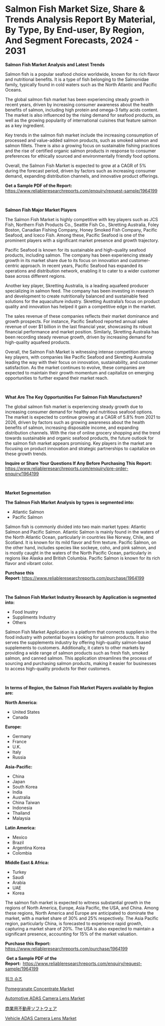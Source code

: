 <p><h1>Salmon Fish Market Size, Share & Trends Analysis Report By Material, By Type, By End-user, By Region, And Segment Forecasts, 2024 - 2031</h1></p><p><strong>Salmon Fish Market Analysis and Latest Trends</strong></p>
<p><p>Salmon fish is a popular seafood choice worldwide, known for its rich flavor and nutritional benefits. It is a type of fish belonging to the Salmonidae family, typically found in cold waters such as the North Atlantic and Pacific Oceans.</p><p>The global salmon fish market has been experiencing steady growth in recent years, driven by increasing consumer awareness about the health benefits of salmon, including high protein and omega-3 fatty acids content. The market is also influenced by the rising demand for seafood products, as well as the growing popularity of international cuisines that feature salmon as a key ingredient.</p><p>Key trends in the salmon fish market include the increasing consumption of processed and value-added salmon products, such as smoked salmon and salmon fillets. There is also a growing focus on sustainable fishing practices and the rise of certified organic salmon products in response to consumer preferences for ethically sourced and environmentally friendly food options.</p><p>Overall, the Salmon Fish Market is expected to grow at a CAGR of 5% during the forecast period, driven by factors such as increasing consumer demand, expanding distribution channels, and innovative product offerings.</p></p>
<p><strong>Get a Sample PDF of the Report:&nbsp;</strong> <a href="https://www.reliableresearchreports.com/enquiry/request-sample/1964199">https://www.reliableresearchreports.com/enquiry/request-sample/1964199</a></p>
<p>&nbsp;</p>
<p><strong>Salmon Fish Major Market Players</strong></p>
<p><p>The Salmon Fish Market is highly competitive with key players such as JCS Fish, Northern Fish Products Co., Seattle Fish Co., Skretting Australia, Foley Boston, Canadian Fishing Company, Honey Smoked Fish Company, Pacific Seafood, and Iceco Fish. Among these, Pacific Seafood is one of the prominent players with a significant market presence and growth trajectory.</p><p>Pacific Seafood is known for its sustainable and high-quality seafood products, including salmon. The company has been experiencing steady growth in its market share due to its focus on innovation and customer-centric approach. In recent years, Pacific Seafood has expanded its operations and distribution network, enabling it to cater to a wider customer base across different regions.</p><p>Another key player, Skretting Australia, is a leading aquafeed producer specializing in salmon feed. The company has been investing in research and development to create nutritionally balanced and sustainable feed solutions for the aquaculture industry. Skretting Australia’s focus on product quality and innovation has helped it gain a competitive edge in the market.</p><p>The sales revenue of these companies reflects their market dominance and growth prospects. For instance, Pacific Seafood reported annual sales revenue of over $1 billion in the last financial year, showcasing its robust financial performance and market position. Similarly, Skretting Australia has been recording steady revenue growth, driven by increasing demand for high-quality aquafeed products.</p><p>Overall, the Salmon Fish Market is witnessing intense competition among key players, with companies like Pacific Seafood and Skretting Australia leading the way with their focus on innovation, sustainability, and customer satisfaction. As the market continues to evolve, these companies are expected to maintain their growth momentum and capitalize on emerging opportunities to further expand their market reach.</p></p>
<p>&nbsp;</p>
<p><strong>What Are The Key Opportunities For Salmon Fish Manufacturers?</strong></p>
<p><p>The global salmon fish market is experiencing steady growth due to increasing consumer demand for healthy and nutritious seafood options. The market is expected to continue growing at a CAGR of 5.8% from 2021 to 2026, driven by factors such as growing awareness about the health benefits of salmon, increasing disposable income, and expanding distribution channels. With the rise of online grocery shopping and the trend towards sustainable and organic seafood products, the future outlook for the salmon fish market appears promising. Key players in the market are focusing on product innovation and strategic partnerships to capitalize on these growth trends.</p></p>
<p><strong>Inquire or Share Your Questions If Any Before Purchasing This Report:</strong> <a href="https://www.reliableresearchreports.com/enquiry/pre-order-enquiry/1964199">https://www.reliableresearchreports.com/enquiry/pre-order-enquiry/1964199</a></p>
<p>&nbsp;</p>
<p><strong>Market Segmentation</strong></p>
<p><strong>The Salmon Fish Market Analysis by types is segmented into:</strong></p>
<p><ul><li>Atlantic Salmon</li><li>Pacific Salmon</li></ul></p>
<p><p>Salmon fish is commonly divided into two main market types: Atlantic Salmon and Pacific Salmon. Atlantic Salmon is mainly found in the waters of the North Atlantic Ocean, particularly in countries like Norway, Chile, and Scotland. It is known for its mild flavor and firm texture. Pacific Salmon, on the other hand, includes species like sockeye, coho, and pink salmon, and is mostly caught in the waters of the North Pacific Ocean, particularly in regions like Alaska and British Columbia. Pacific Salmon is known for its rich flavor and vibrant color.</p></p>
<p><strong>Purchase this Report:&nbsp;</strong><a href="https://www.reliableresearchreports.com/purchase/1964199">https://www.reliableresearchreports.com/purchase/1964199</a></p>
<p>&nbsp;</p>
<p><strong>The Salmon Fish Market Industry Research by Application is segmented into:</strong></p>
<p><ul><li>Food Inustry</li><li>Suppliments Industry</li><li>Others</li></ul></p>
<p><p>Salmon Fish Market Application is a platform that connects suppliers in the food industry with potential buyers looking for salmon products. It also serves the supplements industry by offering high-quality salmon-based supplements to customers. Additionally, it caters to other markets by providing a wide range of salmon products such as fresh fish, smoked salmon, and canned salmon. This application streamlines the process of sourcing and purchasing salmon products, making it easier for businesses to access high-quality products for their customers.</p></p>
<p>&nbsp;</p>
<p><strong>In terms of Region, the Salmon Fish Market Players available by Region are:</strong></p>
<p>
    <p> <strong> North America: </strong>
        <ul>
            <li>United States</li>
            <li>Canada</li>
        </ul>
        </p> 
    <p> <strong> Europe: </strong>
        <ul>
            <li>Germany</li>
            <li>France</li>
            <li>U.K.</li>
            <li>Italy</li>
            <li>Russia</li>
        </ul>
        </p> 
    <p> <strong> Asia-Pacific: </strong>
        <ul>
            <li>China</li>
            <li>Japan</li>
            <li>South Korea</li>
            <li>India</li>
            <li>Australia</li>
            <li>China Taiwan</li>
            <li>Indonesia</li>
            <li>Thailand</li>
            <li>Malaysia</li>
        </ul>
        </p> 
    <p> <strong> Latin America: </strong>
        <ul>
            <li>Mexico</li>
            <li>Brazil</li>
            <li>Argentina Korea</li>
            <li>Colombia</li>
        </ul>
        </p> 
    <p> <strong> Middle East & Africa: </strong>
        <ul>
            <li>Turkey</li>
            <li>Saudi</li>
            <li>Arabia</li>
            <li>UAE</li>
            <li>Korea</li>
        </ul>
    </p>
    </p>
<p><p>The salmon fish market is expected to witness substantial growth in the regions of North America, Europe, Asia Pacific, the USA, and China. Among these regions, North America and Europe are anticipated to dominate the market, with a market share of 30% and 25% respectively. The Asia Pacific region, particularly China, is forecasted to experience rapid growth, capturing a market share of 20%. The USA is also expected to maintain a significant presence, accounting for 15% of the market valuation.</p></p>
<p><strong>Purchase this Report: </strong><a href="https://www.reliableresearchreports.com/purchase/1964199">https://www.reliableresearchreports.com/purchase/1964199</a></p>
<p>&nbsp;<strong>Get a Sample PDF of the Report:&nbsp;&nbsp;</strong><a href="https://www.reliableresearchreports.com/enquiry/request-sample/1964199">https://www.reliableresearchreports.com/enquiry/request-sample/1964199</a></p>
<p><strong></strong></p>
<p><p><a href="https://github.com/BrettWeberrt8767765/Market-Research-Report-List-1/blob/main/377033916078.md">워크 슈즈</a></p><p><a href="https://github.com/jerrycopelandthomaswsqd8q/Market-Research-Report-List-2/blob/main/pomegranate-concentrate-market.md">Pomegranate Concentrate Market</a></p><p><a href="https://issuu.com/reportprime-2/docs/automotive-adas-camera-lens-market-size-2030.pptx">Automotive ADAS Camera Lens Market</a></p><p><a href="https://github.com/hilmi-2a/Market-Research-Report-List-1/blob/main/891812517415.md">商業用不動産ソフトウェア</a></p><p><a href="https://issuu.com/reportprime-2/docs/vehicle-adas-camera-lens-market-size-2030.pptx">Vehicle ADAS Camera Lens Market</a></p></p>